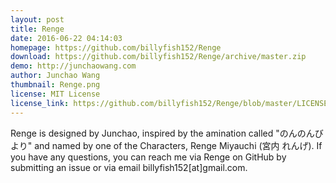 ```yaml
---
layout: post
title: Renge
date: 2016-06-22 04:14:03
homepage: https://github.com/billyfish152/Renge
download: https://github.com/billyfish152/Renge/archive/master.zip
demo: http://junchaowang.com
author: Junchao Wang
thumbnail: Renge.png
license: MIT License
license_link: https://github.com/billyfish152/Renge/blob/master/LICENSE.md
---
```


Renge is designed by Junchao, inspired by the amination called
"のんのんびより" and named by one of the Characters, Renge Miyauchi (宮内 れんげ).
If you have any questions, you can reach me via Renge on GitHub by
submitting an issue or via email billyfish152[at]gmail.com.
